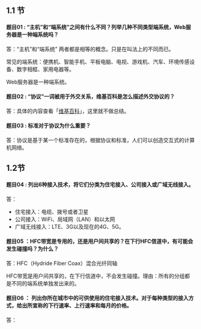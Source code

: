 ## 1.1 节 
#### 题目01 : “主机”和“端系统”之间有什么不同？列举几种不同类型端系统，Web服务器是一种端系统吗？

答：“主机”和“端系统” 两者都是相等的概念。只是在叫法上的不同而已。

常见的端系统：便携机、智能手机、平板电脑、电视、游戏机、汽车、环境传感设备、数字相框、家用电器等。

Web服务器是一种端系统。

#### 题目02 : “协议”一词被用于外交关系，维基百科是怎么描述外交协议的？

答：具体的内容查看「[维基百科](https://en.wikipedia.org/wiki/Protocol_(diplomacy))」，这里就不做总结。

#### 题目03 : 标准对于协议为什么重要？

答：协议是基于某一个标准存在的，根据协议和标准，人们可以创造交互式的计算机网络。

## 1.2节
#### 题目04 : 列出6种接入技术，将它们分类为住宅接入、公司接入或广域无线接入。
答：
- 住宅接入：电缆、拨号或者卫星
- 公司接入：WiFi、局域网（LAN）和以太网
- 广域无线接入：LTE、3G以及现在的4G、5G。

#### 题目05 ：HFC带宽是专用的，还是用户间共享的？在下行HFC信道中，有可能会发生碰撞吗？为什么？
答：HFC（Hydride Fiber Coax）混合光纤同轴

HFC带宽是用户间共享的，在下行信道中，不会发生碰撞。理由：所有的分组都是不同的端系统单独发出来的。

#### 题目06 ： 列出你所在城市中的可供使用的住宅接入技术。对于每种类型的接入方式，给出所宣称的下行速率、上行速率和每月的价格。
答：
